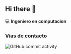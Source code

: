 ## Hi there 👋

:computer: **Ingeniero en computacion**

### Vias de contacto
![GitHub commit activity](https://img.shields.io/github/commit-activity/m/robertoCovarrubias53/robertoCovarrubias53)